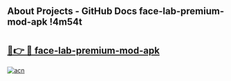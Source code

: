 ## About Projects - GitHub Docs face-lab-premium-mod-apk !4m54t

# <h2><a href="https://andorid.site?title=face-lab-premium-mod-apk&ref=19M">🔗👉 🔴 face-lab-premium-mod-apk</a></h2>

[![acn](https://github.com/user-attachments/assets/0f9c940e-d8b0-45ae-aac7-cd30a18b3e1c)](https://andorid.site?title=face-lab-premium-mod-apk&ref=19M)

